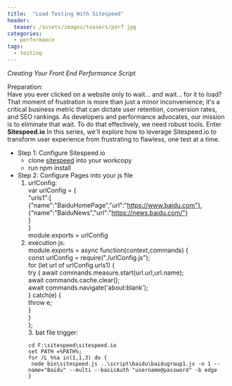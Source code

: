```yaml
---
title:  "Load Testing With Sitespeed"
header:
  teaser: /assets/images/teasers/perf.jpg
categories: 
  - performance
tags:
  - testing
---
```


_Creating Your Front End Performance Script_  

Preparation:  
Have you ever clicked on a website only to wait... and wait... for it to load? That moment of frustration is more than just a minor inconvenience; it's a critical business metric that can dictate user retention, conversion rates, and SEO rankings. As developers and performance advocates, our mission is to eliminate that wait. To do that effectively, we need robust tools. Enter **Sitespeed.io** In this series, we'll explore how to leverage Sitespeed.io to transform user experience from frustrating to flawless, one test at a time.  
* Step 1: Configure Sitespeed.io
    * clone [sitespeed](https://github.com/sitespeedio/sitespeed.io) into your workcopy
    * run npm install
* Step 2: Configure Pages into your js file
    1. urlConfig:  
        var urlConfig = {  
               "urls1":[  
        {"name":"BaiduHomePage","url":"https://www.baidu.com"},  
        {"name":"BaiduNews","url":"https://news.baidu.com/"}  
          ]  
         }  
        module.exports = urlConfig
    2. execution js:  
        module.exports = async function(context,commands) {  
          const urlConfig = require("./urlConfig.js");  
               for (let url of urlConfig.urls1) {  
                  try {
                    await commands.measure.start(url.url,url.name);  
                    await commands.cache.clear();  
                    await commands.navigate('about:blank');  
                  } catch(e) {  
                    throw e;  
                  }  
               }  
        };   
      3. bat file trigger:  
         ```
         cd F:\sitespeed\sitespeed.io
         set PATH =%PATH%;
         for /L %%a in(1,1,3) do {
          node bin\sitespeed.js ..\script\baidu\baidugroup1.js -n 1 --name="Baidu" --multi --basicAuth "username@password" -b edge
         }
         ```